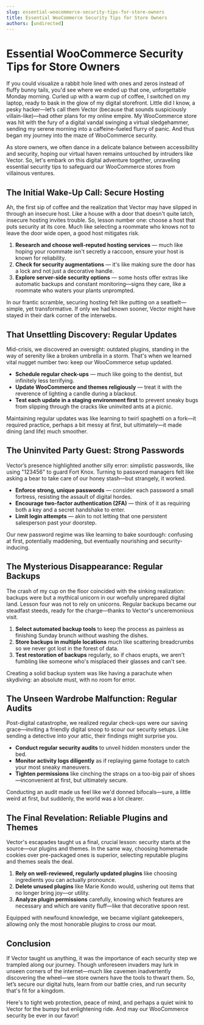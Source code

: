 ```yaml
---
slug: essential-woocommerce-security-tips-for-store-owners
title: Essential WooCommerce Security Tips for Store Owners
authors: [undirected]
---
```



# Essential WooCommerce Security Tips for Store Owners

If you could visualize a rabbit hole lined with ones and zeros instead of fluffy bunny tails, you'd see where we ended up that one, unforgettable Monday morning. Curled up with a warm cup of coffee, I switched on my laptop, ready to bask in the glow of my digital storefront. Little did I know, a pesky hacker—let’s call them Vector (because that sounds suspiciously villain-like)—had other plans for my online empire. My WooCommerce store was hit with the fury of a digital vandal swinging a virtual sledgehammer, sending my serene morning into a caffeine-fueled flurry of panic. And thus began my journey into the maze of WooCommerce security.

As store owners, we often dance in a delicate balance between accessibility and security, hoping our virtual haven remains untouched by intruders like Vector. So, let's embark on this digital adventure together, unraveling essential security tips to safeguard our WooCommerce stores from villainous ventures.

## The Initial Wake-Up Call: Secure Hosting

Ah, the first sip of coffee and the realization that Vector may have slipped in through an insecure host. Like a house with a door that doesn't quite latch, insecure hosting invites trouble. So, lesson number one: choose a host that puts security at its core. Much like selecting a roommate who knows not to leave the door wide open, a good host mitigates risk.

1. **Research and choose well-reputed hosting services** — much like hoping your roommate isn't secretly a raccoon, ensure your host is known for reliability.
2. **Check for security augmentations** — it's like making sure the door has a lock and not just a decorative handle.
3. **Explore server-side security options** — some hosts offer extras like automatic backups and constant monitoring—signs they care, like a roommate who waters your plants unprompted.

In our frantic scramble, securing hosting felt like putting on a seatbelt—simple, yet transformative. If only we had known sooner, Vector might have stayed in their dark corner of the interwebs.

## That Unsettling Discovery: Regular Updates

Mid-crisis, we discovered an oversight: outdated plugins, standing in the way of serenity like a broken umbrella in a storm. That's when we learned vital nugget number two: keep our WooCommerce setup updated.

- **Schedule regular check-ups** — much like going to the dentist, but infinitely less terrifying.
- **Update WooCommerce and themes religiously** — treat it with the reverence of lighting a candle during a blackout.
- **Test each update in a staging environment first** to prevent sneaky bugs from slipping through the cracks like uninvited ants at a picnic.

Maintaining regular updates was like learning to twirl spaghetti on a fork—it required practice, perhaps a bit messy at first, but ultimately—it made dining (and life) much smoother.

## The Uninvited Party Guest: Strong Passwords

Vector’s presence highlighted another silly error: simplistic passwords, like using "123456" to guard Fort Knox. Turning to password managers felt like asking a bear to take care of our honey stash—but strangely, it worked.

- **Enforce strong, unique passwords** — consider each password a small fortress, resisting the assault of digital hordes.
- **Encourage two-factor authentication (2FA)** — think of it as requiring both a key and a secret handshake to enter.
- **Limit login attempts** — akin to not letting that one persistent salesperson past your doorstep.

Our new password regime was like learning to bake sourdough: confusing at first, potentially maddening, but eventually nourishing and security-inducing.

## The Mysterious Disappearance: Regular Backups

The crash of my cup on the floor coincided with the sinking realization: backups were but a mythical unicorn in our woefully unprepared digital land. Lesson four was not to rely on unicorns. Regular backups became our steadfast steeds, ready for the charge—thanks to Vector's unceremonious visit.

1. **Select automated backup tools** to keep the process as painless as finishing Sunday brunch without washing the dishes.
2. **Store backups in multiple locations** much like scattering breadcrumbs so we never got lost in the forest of data.
3. **Test restoration of backups** regularly, so if chaos erupts, we aren't fumbling like someone who's misplaced their glasses and can't see.

Creating a solid backup system was like having a parachute when skydiving: an absolute must, with no room for error.

## The Unseen Wardrobe Malfunction: Regular Audits

Post-digital catastrophe, we realized regular check-ups were our saving grace—inviting a friendly digital snoop to scour our security setups. Like sending a detective into your attic, their findings might surprise you.

- **Conduct regular security audits** to unveil hidden monsters under the bed.
- **Monitor activity logs diligently** as if replaying game footage to catch your most sneaky maneuvers.
- **Tighten permissions** like cinching the straps on a too-big pair of shoes—inconvenient at first, but ultimately secure.

Conducting an audit made us feel like we'd donned bifocals—sure, a little weird at first, but suddenly, the world was a lot clearer.

## The Final Revelation: Reliable Plugins and Themes

Vector's escapades taught us a final, crucial lesson: security starts at the source—our plugins and themes. In the same way, choosing homemade cookies over pre-packaged ones is superior, selecting reputable plugins and themes seals the deal.

1. **Rely on well-reviewed, regularly updated plugins** like choosing ingredients you can actually pronounce.
2. **Delete unused plugins** like Marie Kondo would, ushering out items that no longer bring joy—or utility.
3. **Analyze plugin permissions** carefully, knowing which features are necessary and which are vanity fluff—like that decorative spoon rest.

Equipped with newfound knowledge, we became vigilant gatekeepers, allowing only the most honorable plugins to cross our moat.

## Conclusion

If Vector taught us anything, it was the importance of each security step we trampled along our journey. Though unforeseen invaders may lurk in unseen corners of the internet—much like cavemen inadvertently discovering the wheel—we store owners have the tools to thwart them. So, let’s secure our digital huts, learn from our battle cries, and run security that's fit for a kingdom. 

Here's to tight web protection, peace of mind, and perhaps a quiet wink to Vector for the bumpy but enlightening ride. And may our WooCommerce security be ever in our favor!